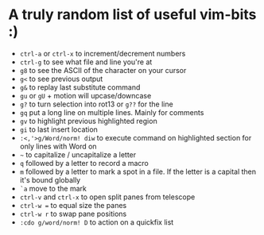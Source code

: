 # A truly random list of useful vim-bits :)

- `ctrl-a` or `ctrl-x` to increment/decrement numbers
- `ctrl-g` to see what file and line you're at
- `g8` to see the ASCII of the character on your cursor
- `g<` to see previous output
- `g&` to replay last substitute command
- `gu` or `gU` + motion will upcase/downcase
- `g?` to turn selection into rot13 or `g??` for the line
- `gq` put a long line on multiple lines. Mainly for comments
- `gv` to highlight previous highlighted region
- `gi` to last insert location
- `:<,'>g/Word/norm! diw` to execute command on highlighted section for only lines with Word on
- `~` to capitalize / uncapitalize a letter
- `q` followed by a letter to record a macro
- `m` followed by a letter to mark a spot in a file. If the letter is a capital then it's bound globally
- `` `a `` move to the mark
- `ctrl-v` and `ctrl-x` to open split panes from telescope
- `ctrl-w =` to equal size the panes
- `ctrl-w r` to swap pane positions
- `:cdo g/word/norm! D` to action on a quickfix list

